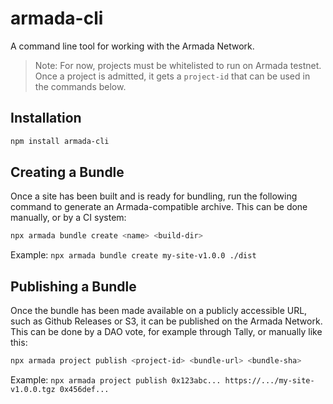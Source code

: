 # armada-cli

A command line tool for working with the Armada Network.

> Note: For now, projects must be whitelisted to run on Armada testnet. Once a project is admitted, it gets a `project-id` that can be used in the commands below.

## Installation

```sh
npm install armada-cli
```

## Creating a Bundle

Once a site has been built and is ready for bundling, run the following command to generate an Armada-compatible archive. This can be done manually, or by a CI system:

```sh
npx armada bundle create <name> <build-dir>
```

Example: `npx armada bundle create my-site-v1.0.0 ./dist`

## Publishing a Bundle

Once the bundle has been made available on a publicly accessible URL, such as Github Releases or S3, it can be published on the Armada Network. This can be done by a DAO vote, for example through Tally, or manually like this:

```sh
npx armada project publish <project-id> <bundle-url> <bundle-sha>
```

Example: `npx armada project publish 0x123abc... https://.../my-site-v1.0.0.tgz 0x456def...`
